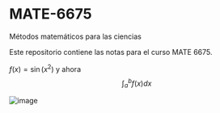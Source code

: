 # MATE-6675
Métodos matemáticos para las ciencias

Este repositorio contiene las notas para el curso MATE 6675.

$f(x)=\sin(x^2)$ y ahora $$\int_a^b f(x) dx$$

![image](https://user-images.githubusercontent.com/50988731/283811112-8a9543b3-3d1a-465f-a429-fc8bb98b7f74.jpeg "Cool Cat")
